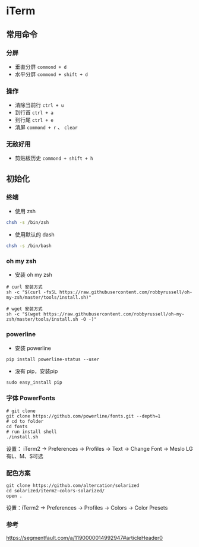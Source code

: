 # iTerm

## 常用命令

### 分屏

- 垂直分屏 `commond + d`
- 水平分屏 `commond + shift + d`

### 操作

- 清除当前行 `ctrl + u`
- 到行首 `ctrl + a`
- 到行尾 `ctrl + e`
- 清屏 `commond + r` 、 `clear`

### 无敌好用

- 剪贴板历史 `commond + shift + h`



## 初始化

### 终端

- 使用 zsh

```bash
chsh -s /bin/zsh
```

- 使用默认的 dash

```bash
chsh -s /bin/bash
```



### oh my zsh

- 安装 oh my zsh

```shell
# curl 安装方式
sh -c "$(curl -fsSL https://raw.githubusercontent.com/robbyrussell/oh-my-zsh/master/tools/install.sh)"

# wget 安装方式
sh -c "$(wget https://raw.githubusercontent.com/robbyrussell/oh-my-zsh/master/tools/install.sh -O -)"
```



### powerline

- 安装 powerline

```shell
pip install powerline-status --user
```

- 没有 pip，安装pip

```shell
sudo easy_install pip
```



### 字体 PowerFonts

```shell
# git clone
git clone https://github.com/powerline/fonts.git --depth=1
# cd to folder
cd fonts
# run install shell
./install.sh
```

设置： iTerm2 -> Preferences -> Profiles -> Text -> Change Font -> Meslo LG有L、M、S可选



### 配色方案

```shell
git clone https://github.com/altercation/solarized
cd solarized/iterm2-colors-solarized/
open .
```

设置：iTerm2 -> Preferences -> Profiles -> Colors -> Color Presets



### 参考

https://segmentfault.com/a/1190000014992947#articleHeader0